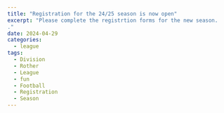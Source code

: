 ```yaml
---
title: "Registration for the 24/25 season is now open"
excerpt: "Please complete the registrtion forms for the new season.  
."
date: 2024-04-29
categories:
  - league
tags: 
  - Division
  - Rother
  - League
  - fun
  - Football
  - Registration
  - Season
---
```



